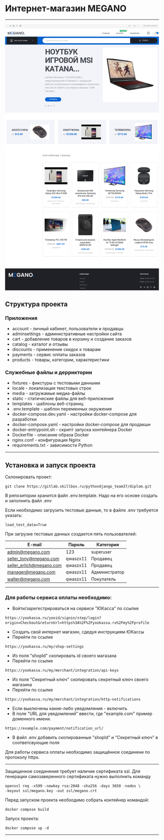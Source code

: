 # Интернет-магазин MEGANO
***
![main_page_preview.png](src/static/assets/img/main_page_preview.png)
## Структура проекта
### Приложения
- account - личный кабинет, пользователи и продавцы
- adminsettings - административные настройки сайта 
- cart - добавление товаров в корзину и создание заказов
- catalog - каталог и отзывы
- discounts - применение скидок к товарам
- payments - сервис оплаты заказов
- products - товары, категории, характеристики


### Служебные файлы и дерриктории
- fixtures - фикстуры с тестовыми данными
- locale - локализация текстовых строк
- media - загружамые медиа-файлы
- static - статические файлы для веб-приложения
- templates - шаблоны веб-страниц
- .env.template - шаблон переменных окружения
- docker-compose.dev.yaml - настройки docker-compose для разработки
- docker-compose.yaml - настройки docker-compose для продакшн
- docker-entrypoint.sh - скрипт запуска контейнера Docker
- Dockerfile - описание образа Docker
- nginx.conf - конфигурация Nginx
- requirements.txt - зависимости Python

***

## Установка и запуск проекта

Склонировать проект:

```
git clone https://gitlab.skillbox.ru/pythondjango_team37/diplom.git
```
В репозитории хранится файл .env.template. Надо на его основе создать и заполнить файл .env 

Если необходимо загрузить тестовые данные, то в файле .env требуется указать:
```
load_test_data=True
```
При загрузке тестовых данных создается пять пользователей:

| E-mail                   | Пароль    | Категория     |
|--------------------------|-----------|---------------|
| admin@megano.com         | 123       | superuser     |
| seller_tony@megano.com   | qwaszx11  | Продавец      |
| seller_erlich@megano.com | qwaszx11  | Продавец      |
| manager@megano.com       | qwaszx11  | Администратор |
| walter@megano.com        | qwaszx11  | Покупатель    |
***
### Для работы сервиса оплаты необходимо:
- Войти/зарегестрироваться на сервисе "ЮКасса" по ссылке
```
https://yookassa.ru/yooid/signin/step/login?origin=Checkout&returnUrl=https%3A%2F%2Fyookassa.ru%2Fmy%2Fprofile
```
- Создать свой интернет магазин, сдедуя инструкциям ЮКассы
- Перейти по ссылке
```
https://yookassa.ru/my/shop-settings
```
- Из поля "shopId" скопировать id своего магазана
- Перейти по ссылке
```
https://yookassa.ru/my/merchant/integration/api-keys
```
- Из поля "Секретный ключ" скопировать секретный ключ своего магазина
- Перейти по ссылке
```
https://yookassa.ru/my/merchant/integration/http-notifications
```
- Если выключены какие-либо уведомления - включить
- В поле "URL для уведомлений" ввести, где "example.com" пример доменного имени. 
```
https://example.com/payment/notification_url/
```
- В файл .env добавить скопированные "shopId" и "Секретный ключ" в соответсвующие поля

Для работы сервиса оплаты необходимо защищённое соединени по протоколу https.
***
Защищенное соединения требует наличие сертификата ssl.
Для генерации самозаверенного сертификата нужно выполнить команду
```
openssl req -x509 -newkey rsa:2048 -sha256 -days 3650 -nodes \
-keyout ssl/megano.key -out ssl/megano.crt
```


Перед запуском проекта необходимо собрать контейнер командой:
```
docker compose build
```

Запуск проекта: 
```
docker compose up -d
```
***
